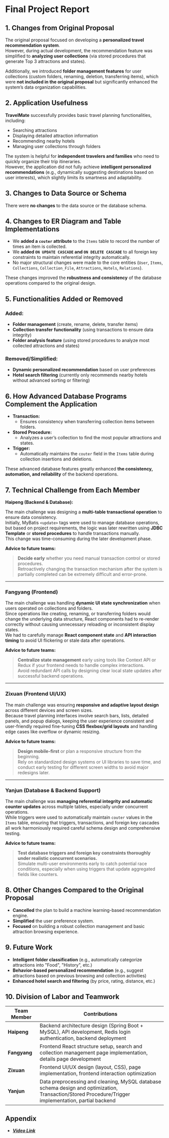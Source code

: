 # Final Project Report

## 1. Changes from Original Proposal

The original proposal focused on developing a **personalized travel recommendation system**.  
However, during actual development, the recommendation feature was simplified to **analyzing user collections** (via stored procedures that generate Top 3 attractions and states).

Additionally, we introduced **folder management features** for user collections (custom folders, renaming, deletion, transferring items), which were **not included in the original proposal** but significantly enhanced the system’s data organization capabilities.

## 2. Application Usefulness

**TravelMate** successfully provides basic travel planning functionalities, including:

- Searching attractions
- Displaying detailed attraction information
- Recommending nearby hotels
- Managing user collections through folders

The system is helpful for **independent travelers and families** who need to quickly organize their trip itineraries.  
However, the application did not fully achieve **intelligent personalized recommendations** (e.g., dynamically suggesting destinations based on user interests), which slightly limits its smartness and adaptability.

## 3. Changes to Data Source or Schema

There were **no changes** to the data source or the database schema.

## 4. Changes to ER Diagram and Table Implementations

- We **added a `couter` attribute** to the `Items` table to record the number of times an item is collected.
- We **added `ON UPDATE CASCADE` and `ON DELETE CASCADE`** to all foreign key constraints to maintain referential integrity automatically.
- No major structural changes were made to the core entities (`User`, `Items`, `Collections`, `Collection_File`, `Attractions`, `Hotels`, `Relations`).

These changes improved the **robustness and consistency** of the database operations compared to the original design.

## 5. Functionalities Added or Removed

### Added:

- **Folder management** (create, rename, delete, transfer items)
- **Collection transfer functionality** (using transactions to ensure data integrity)
- **Folder analysis feature** (using stored procedures to analyze most collected attractions and states)

### Removed/Simplified:

- **Dynamic personalized recommendation** based on user preferences
- **Hotel search filtering** (currently only recommends nearby hotels without advanced sorting or filtering)

## 6. How Advanced Database Programs Complement the Application

- **Transaction:**
  - Ensures consistency when transferring collection items between folders.
- **Stored Procedure:**
  - Analyzes a user’s collection to find the most popular attractions and states.
- **Trigger:**
  - Automatically maintains the `couter` field in the `Items` table during collection insertions and deletions.

These advanced database features greatly enhanced **the consistency, automation, and reliability** of the backend operations.

## 7. Technical Challenge from Each Member

**Haipeng (Backend & Database):**

The main challenge was designing a **multi-table transactional operation** to ensure data consistency.  
Initially, MyBatis `<update>` tags were used to manage database operations, but based on project requirements, the logic was later rewritten using **JDBC Template** or **stored procedures** to handle transactions manually.  
This change was time-consuming during the later development phase.

**Advice to future teams:**  
> **Decide early** whether you need manual transaction control or stored procedures.  
> Retroactively changing the transaction mechanism after the system is partially completed can be extremely difficult and error-prone.

---

### Fangyang (Frontend)

The main challenge was handling **dynamic UI state synchronization** when users operated on collections and folders.  
Since operations like creating, renaming, or transferring folders would change the underlying data structure, React components had to re-render correctly without causing unnecessary reloading or inconsistent display states.  
We had to carefully manage **React component state** and **API interaction timing** to avoid UI flickering or stale data after operations.

**Advice to future teams:**  
> **Centralize state management** early using tools like Context API or Redux if your frontend needs to handle complex interactions.  
> Avoid redundant API calls by designing clear local state updates after successful backend operations.

---

### Zixuan (Frontend UI/UX)

The main challenge was ensuring **responsive and adaptive layout design** across different devices and screen sizes.  
Because travel planning interfaces involve search bars, lists, detailed panels, and popup dialogs, keeping the user experience consistent and user-friendly required fine-tuning **CSS flexbox/grid layouts** and handling edge cases like overflow or dynamic resizing.

**Advice to future teams:**  
> **Design mobile-first** or plan a responsive structure from the beginning.  
> Rely on standardized design systems or UI libraries to save time, and conduct early testing for different screen widths to avoid major redesigns later.

---

### Yanjun (Database & Backend Support)

The main challenge was **managing referential integrity and automatic counter updates** across multiple tables, especially under concurrent operations.  
While triggers were used to automatically maintain `couter` values in the `Items` table, ensuring that triggers, transactions, and foreign key cascades all work harmoniously required careful schema design and comprehensive testing.

**Advice to future teams:**  
> **Test database triggers and foreign key constraints thoroughly under realistic concurrent scenarios.**  
> Simulate multi-user environments early to catch potential race conditions, especially when using triggers that update aggregated fields like counters.


## 8. Other Changes Compared to the Original Proposal

- **Cancelled** the plan to build a machine learning-based recommendation engine.
- **Simplified** the user preference system.
- **Focused** on building a robust collection management and basic attraction browsing experience.

## 9. Future Work

- **Intelligent folder classification** (e.g., automatically categorize attractions into "Food", "History", etc.)
- **Behavior-based personalized recommendation** (e.g., suggest attractions based on previous browsing and collection activities)
- **Enhanced hotel search and filtering** (by price, rating, distance, etc.)

## 10. Division of Labor and Teamwork

| Team Member | Contributions |
|-------------|---------------|
| **Haipeng** | Backend architecture design (Spring Boot + MySQL), API development, Redis login authentication, backend deployment |
| **Fangyang** | Frontend React structure setup, search and collection management page implementation, details page development |
| **Zixuan** | Frontend UI/UX design (layout, CSS), page implementation, frontend interaction optimization |
| **Yanjun** | Data preprocessing and cleaning, MySQL database schema design and optimization, Transaction/Stored Procedure/Trigger implementation, partial backend

## Appendix

- ***[Video Link](https://uillinoisedu-my.sharepoint.com/:v:/g/personal/zixuan41_illinois_edu/EaeXyrpiXz1NrYeqQXS4f-gBmN2XtYOR19XjngEle3Zhcg)***
